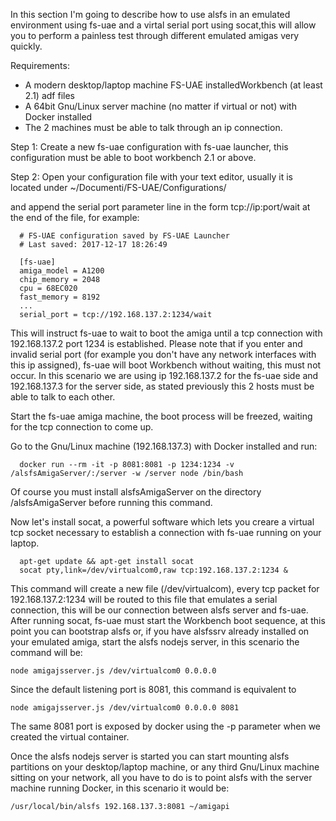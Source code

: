 In this section I'm going to describe how to use alsfs in an emulated environment using fs-uae and a virtal serial port using socat,this will allow you to perform a painless test through different emulated amigas very quickly.

Requirements:

- A modern desktop/laptop machine FS-UAE installedWorkbench (at least 2.1) adf files
- A 64bit Gnu/Linux server machine (no matter if virtual or not) with Docker installed
- The 2 machines must be able to talk through an ip connection.

Step 1:
Create a new fs-uae configuration with fs-uae launcher, this configuration must be able to boot workbench 2.1 or above.

Step 2: Open your configuration file with your text editor, usually it is located under ~/Documenti/FS-UAE/Configurations/

and append the serial port parameter line in the form tcp://ip:port/wait at the end of the file, for example:

```
  # FS-UAE configuration saved by FS-UAE Launcher
  # Last saved: 2017-12-17 18:26:49

  [fs-uae]
  amiga_model = A1200
  chip_memory = 2048
  cpu = 68EC020
  fast_memory = 8192
  ...
  serial_port = tcp://192.168.137.2:1234/wait
```

This will instruct fs-uae to wait to boot the amiga until a tcp connection with 192.168.137.2 port 1234 is established.
Please note that if you enter and invalid serial port (for example you don't have any network interfaces with this ip assigned), fs-uae will boot Workbench without waiting, this must not occur.
In this scenario we are using ip 192.168.137.2 for the fs-uae side and 192.168.137.3 for the server side, as stated previously this 2 hosts must be able to talk to each other.

Start the fs-uae amiga machine, the boot process will be freezed, waiting for the tcp connection to come up.

Go to the Gnu/Linux machine (192.168.137.3) with Docker installed and run:

```
  docker run --rm -it -p 8081:8081 -p 1234:1234 -v /alsfsAmigaServer/:/server -w /server node /bin/bash
```

Of course you must install alsfsAmigaServer on the directory /alsfsAmigaServer before running this command.

Now let's install socat, a powerful software which lets you creare a virtual tcp socket necessary to establish a connection with fs-uae running on your laptop.

```
  apt-get update && apt-get install socat
  socat pty,link=/dev/virtualcom0,raw tcp:192.168.137.2:1234 &
```

This command will create a new file (/dev/virtualcom), every tcp packet for 192.168.137.2:1234 will be routed to this file that emulates a serial connection, this will be our connection between alsfs server and fs-uae.
After running socat, fs-uae must start the Workbench boot sequence, at this point you can bootstrap alsfs or, if you have alsfssrv already installed on your emulated amiga, start the alsfs nodejs server, in this scenario the command will be:

```
node amigajsserver.js /dev/virtualcom0 0.0.0.0
```

Since the default listening port is 8081, this command is equivalent to 

```
node amigajsserver.js /dev/virtualcom0 0.0.0.0 8081
```

The same 8081 port is exposed by docker using the -p parameter when we created the virtual container.

Once the alsfs nodejs server is started you can start mounting alsfs partitions on your desktop/laptop machine, or any third Gnu/Linux machine sitting on your network, all you have to do is to point alsfs with the server machine running Docker, in this scenario it would be:

```
/usr/local/bin/alsfs 192.168.137.3:8081 ~/amigapi
```

